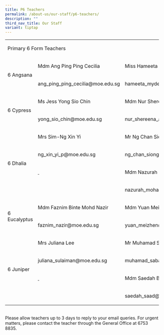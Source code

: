 ```yaml
---
title: P6 Teachers
permalink: /about-us/our-staff/p6-teachers/
description: ""
third_nav_title: Our Staff
variant: tiptap
---
```

<table><tbody><tr><td rowspan="1" colspan="3"><p>Primary 6 Form Teachers</p></td></tr><tr><td rowspan="2" colspan="1"><p>6 Angsana</p></td><td rowspan="1" colspan="1"><p>Mdm Ang Ping Ping Cecilia&nbsp;</p></td><td rowspan="1" colspan="1"><p>Miss Hameeta D/O Myden Pillai&nbsp;</p></td></tr><tr><td rowspan="1" colspan="1"><p><a rel="noopener noreferrer nofollow" target="_blank">ang_ping_ping_cecilia@moe.edu.sg</a></p></td><td rowspan="1" colspan="1"><p><a rel="noopener noreferrer nofollow" target="_blank">hameeta_myden_pillai@moe.edu.sg</a></p></td></tr><tr><td rowspan="2" colspan="1"><p>6 Cypress</p></td><td rowspan="1" colspan="1"><p>Ms Jess Yong Sio Chin&nbsp;</p></td><td rowspan="1" colspan="1"><p>Mdm Nur Shereena Binte Abidin&nbsp;</p></td></tr><tr><td rowspan="1" colspan="1"><p><a rel="noopener noreferrer nofollow" target="_blank">yong_sio_chin@moe.edu.sg</a></p></td><td rowspan="1" colspan="1"><p><a rel="noopener noreferrer nofollow" target="_blank">nur_shereena_abidin@moe.edu.sg</a></p></td></tr><tr><td rowspan="4" colspan="1"><p>6 Dhalia</p></td><td rowspan="1" colspan="1"><p>Mrs Sim-Ng Xin Yi&nbsp;</p></td><td rowspan="1" colspan="1"><p>Mr Ng Chan Siong&nbsp;</p></td></tr><tr><td rowspan="1" colspan="1"><p><a rel="noopener noreferrer nofollow" target="_blank">ng_xin_yi_p@moe.edu.sg</a></p></td><td rowspan="1" colspan="1"><p><a rel="noopener noreferrer nofollow" target="_blank">ng_chan_siong@moe.edu.sg</a></p></td></tr><tr><td rowspan="1" colspan="1"><p><u>&nbsp;</u></p></td><td rowspan="1" colspan="1"><p>Mdm Nazurah Binte Mohamed Majeed&nbsp;</p></td></tr><tr><td rowspan="1" colspan="1"><p>&nbsp;</p></td><td rowspan="1" colspan="1"><p><a rel="noopener noreferrer nofollow" target="_blank">nazurah_mohamed_majeed@moe.edu.sg</a></p></td></tr><tr><td rowspan="2" colspan="1"><p>6 Eucalyptus</p></td><td rowspan="1" colspan="1"><p>Mdm Faznim Binte Mohd Nazir&nbsp;</p></td><td rowspan="1" colspan="1"><p>Mdm Yuan Meizhen&nbsp;</p></td></tr><tr><td rowspan="1" colspan="1"><p><a rel="noopener noreferrer nofollow" target="_blank">faznim_nazir@moe.edu.sg</a></p></td><td rowspan="1" colspan="1"><p><a rel="noopener noreferrer nofollow" target="_blank">yuan_meizhen@moe.edu.sg</a></p></td></tr><tr><td rowspan="4" colspan="1"><p>6 Juniper</p></td><td rowspan="1" colspan="1"><p>Mrs Juliana Lee&nbsp;</p></td><td rowspan="1" colspan="1"><p>Mr Muhamad Sabar Bin Adam&nbsp;</p></td></tr><tr><td rowspan="1" colspan="1"><p><a rel="noopener noreferrer nofollow" target="_blank">juliana_sulaiman@moe.edu.sg</a></p></td><td rowspan="1" colspan="1"><p><a rel="noopener noreferrer nofollow" target="_blank">muhamad_sabar_adam@moe.edu.sg</a></p></td></tr><tr><td rowspan="1" colspan="1"><p><u>&nbsp;</u></p></td><td rowspan="1" colspan="1"><p>Mdm Saedah Binte Saad&nbsp;</p></td></tr><tr><td rowspan="1" colspan="1"><p>&nbsp;</p></td><td rowspan="1" colspan="1"><p><a rel="noopener noreferrer nofollow" target="_blank">saedah_saad@moe.edu.sg</a></p></td></tr></tbody></table><p><br>Please allow teachers up to 3 days to reply to your email queries. For urgent matters, please contact the teacher through the General Office at 6753 8835.</p>